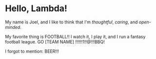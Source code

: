 # Hello, Lambda!

My name is Joel, and I like to think that I'm _thoughtful_, _caring_, and _open-minded_.

My favorite thing is FOOTBALL!! I watch it, I play it, and I run a fantasy football league. GO [TEAM NAME] !!!!!!1!!@!!!BBQ!


I forgot to mention: BEER!!!
